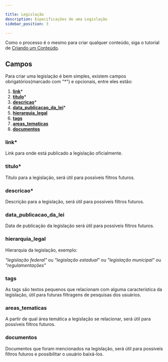 ```yaml
---

title: Legislação
description: Especificações de uma Legislação
sidebar_position: 3

---
```


Como o processo é o mesmo para criar qualquer conteúdo, siga o tutorial de [Criando um Conteúdo](/docs/guias/gestao-de-conteudo/criando.md).

## Campos

Para criar uma legislação é bem simples, existem campos obrigatórios(marcado com "*") e opcionais, entre eles estão:

1. [__link__](#link)*
2. [__titulo__](#titulo)*
3. [__descricao__](#descricao)*
4. [__data_publicacao_da_lei__](#data_publicacao_da_lei)*
5. [__hierarquia_legal__](#hierarquia_legal)
6. [__tags__](#tags)
7. [__areas_tematicas__](#areas_tematicas)
8. [__documentos__](#documentos)

### link*

Link para onde está publicado a legislação oficialmente.

### titulo*

Título para a legislação, será útil para possíveis filtros futuros.

### descricao*

Descrição para a legislação, será útil para possíveis filtros futuros.

### data_publicacao_da_lei

Data de publicação da legislação será útil para possíveis filtros futuros.

### hierarquia_legal

Hierarquia da legislação, exemplo:

_"legislação federal"_ ou _"legislação estadual"_ ou _"legislação municipal"_ ou _"regulamentações"_

### tags

As tags são textos pequenos que relacionam com alguma característica da legislação, útil para futuras filtragens de pesquisas dos usuários.

### areas_tematicas

A partir de qual área temática a legislação se relacionar, será útil para possíveis filtros futuros.

### documentos

Documentos que foram mencionados na legislação, será útil para possíveis filtros futuros e possibilitar o usuário baixá-los.
